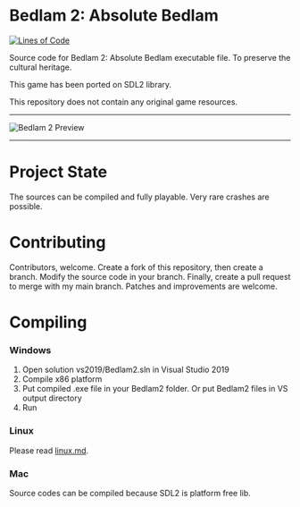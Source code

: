
# Bedlam 2: Absolute Bedlam

[![Lines of Code](https://tokei.rs/b1/github/8street/Bedlam2?category=code)](https://github.com/XAMPPRocky/tokei)

Source code for Bedlam 2: Absolute Bedlam executable file. To preserve the cultural heritage.

This game has been ported on SDL2 library.

This repository does not contain any original game resources.

---

![Bedlam 2 Preview](https://www.old-games.ru/forum/attachments/bedlam2-png.241732/)

---

# Project State

The sources can be compiled and fully playable. Very rare crashes are possible.

# Contributing

Contributors, welcome. Create a fork of this repository, then create a branch. Modify the source code in your branch. Finally, create a pull request to merge with my main branch.
Patches and improvements are welcome.

# Compiling

### Windows

1. Open solution vs2019/Bedlam2.sln in Visual Studio 2019
2. Compile x86 platform
3. Put compiled .exe file in your Bedlam2 folder. Or put Bedlam2 files in VS output directory
4. Run

### Linux

Please read [linux.md](linux/linux.md).

### Mac

Source codes can be compiled because SDL2 is platform free lib.